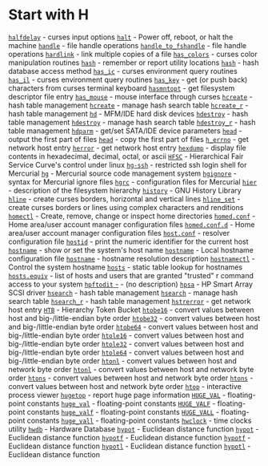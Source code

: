 # Start with H
[`halfdelay`](https://www.man7.org/linux/man-pages/man3/halfdelay.3x.html) - curses input options
[`halt`](https://www.man7.org/linux/man-pages/man8/halt.8.html) - Power off, reboot, or halt the machine
[`handle`](https://www.man7.org/linux/man-pages/man3/handle.3.html) - file handle operations
[`handle_to_fshandle`](https://www.man7.org/linux/man-pages/man3/handle_to_fshandle.3.html) - file handle operations
[`hardlink`](https://www.man7.org/linux/man-pages/man1/hardlink.1.html) - link multiple copies of a file
[`has_colors`](https://www.man7.org/linux/man-pages/man3/has_colors.3x.html) - curses color manipulation routines
[`hash`](https://www.man7.org/linux/man-pages/man1/hash.1p.html) - remember or report utility locations
[`hash`](https://www.man7.org/linux/man-pages/man3/hash.3.html) - hash database access method
[`has_ic`](https://www.man7.org/linux/man-pages/man3/has_ic.3x.html) - curses environment query routines
[`has_il`](https://www.man7.org/linux/man-pages/man3/has_il.3x.html) - curses environment query routines
[`has_key`](https://www.man7.org/linux/man-pages/man3/has_key.3x.html) - get (or push back) characters from curses terminal keyboard
[`hasmntopt`](https://www.man7.org/linux/man-pages/man3/hasmntopt.3.html) - get filesystem descriptor file entry
[`has_mouse`](https://www.man7.org/linux/man-pages/man3/has_mouse.3x.html) - mouse interface through curses
[`hcreate`](https://www.man7.org/linux/man-pages/man3/hcreate.3.html) - hash table management
[`hcreate`](https://www.man7.org/linux/man-pages/man3/hcreate.3p.html) - manage hash search table
[`hcreate_r`](https://www.man7.org/linux/man-pages/man3/hcreate_r.3.html) - hash table management
[`hd`](https://www.man7.org/linux/man-pages/man4/hd.4.html) - MFM/IDE hard disk devices
[`hdestroy`](https://www.man7.org/linux/man-pages/man3/hdestroy.3.html) - hash table management
[`hdestroy`](https://www.man7.org/linux/man-pages/man3/hdestroy.3p.html) - manage hash search table
[`hdestroy_r`](https://www.man7.org/linux/man-pages/man3/hdestroy_r.3.html) - hash table management
[`hdparm`](https://www.man7.org/linux/man-pages/man8/hdparm.8.html) - get/set SATA/IDE device parameters
[`head`](https://www.man7.org/linux/man-pages/man1/head.1.html) - output the first part of files
[`head`](https://www.man7.org/linux/man-pages/man1/head.1p.html) - copy the first part of files
[`h_errno`](https://www.man7.org/linux/man-pages/man3/h_errno.3.html) - get network host entry
[`herror`](https://www.man7.org/linux/man-pages/man3/herror.3.html) - get network host entry
[`hexdump`](https://www.man7.org/linux/man-pages/man1/hexdump.1.html) - display file contents in hexadecimal, decimal, octal, or ascii
[`HFSC`](https://www.man7.org/linux/man-pages/man8/HFSC.8.html) - Hierarchical Fair Service Curve's control under linux
[`hg-ssh`](https://www.man7.org/linux/man-pages/man8/hg-ssh.8.html) - restricted ssh login shell for Mercurial
[`hg`](https://www.man7.org/linux/man-pages/man1/hg.1.html) - Mercurial source code management system
[`hgignore`](https://www.man7.org/linux/man-pages/man5/hgignore.5.html) - syntax for Mercurial ignore files
[`hgrc`](https://www.man7.org/linux/man-pages/man5/hgrc.5.html) - configuration files for Mercurial
[`hier`](https://www.man7.org/linux/man-pages/man7/hier.7.html) - description of the filesystem hierarchy
[`history`](https://www.man7.org/linux/man-pages/man3/history.3.html) - GNU History Library
[`hline`](https://www.man7.org/linux/man-pages/man3/hline.3x.html) - create curses borders, horizontal and vertical lines
[`hline_set`](https://www.man7.org/linux/man-pages/man3/hline_set.3x.html) - create curses borders or lines using complex characters and renditions
[`homectl`](https://www.man7.org/linux/man-pages/man1/homectl.1.html) - Create, remove, change or inspect home directories
[`homed.conf`](https://www.man7.org/linux/man-pages/man5/homed.conf.5.html) - Home area/user account manager configuration files
[`homed.conf.d`](https://www.man7.org/linux/man-pages/man5/homed.conf.d.5.html) - Home area/user account manager configuration files
[`host.conf`](https://www.man7.org/linux/man-pages/man5/host.conf.5.html) - resolver configuration file
[`hostid`](https://www.man7.org/linux/man-pages/man1/hostid.1.html) - print the numeric identifier for the current host
[`hostname`](https://www.man7.org/linux/man-pages/man1/hostname.1.html) - show or set the system's host name
[`hostname`](https://www.man7.org/linux/man-pages/man5/hostname.5.html) - Local hostname configuration file
[`hostname`](https://www.man7.org/linux/man-pages/man7/hostname.7.html) - hostname resolution description
[`hostnamectl`](https://www.man7.org/linux/man-pages/man1/hostnamectl.1.html) - Control the system hostname
[`hosts`](https://www.man7.org/linux/man-pages/man5/hosts.5.html) - static table lookup for hostnames
[`hosts.equiv`](https://www.man7.org/linux/man-pages/man5/hosts.equiv.5.html) - list of hosts and users that are granted "trusted" r command access to your system
[`hpftodit` -](https://www.man7.org/linux/man-pages/man1/hpftodit.1.html) - (no description)
[`hpsa`](https://www.man7.org/linux/man-pages/man4/hpsa.4.html) - HP Smart Array SCSI driver
[`hsearch`](https://www.man7.org/linux/man-pages/man3/hsearch.3.html) - hash table management
[`hsearch`](https://www.man7.org/linux/man-pages/man3/hsearch.3p.html) - manage hash search table
[`hsearch_r`](https://www.man7.org/linux/man-pages/man3/hsearch_r.3.html) - hash table management
[`hstrerror`](https://www.man7.org/linux/man-pages/man3/hstrerror.3.html) - get network host entry
[`HTB`](https://www.man7.org/linux/man-pages/man8/HTB.8.html) - Hierarchy Token Bucket
[`htobe16`](https://www.man7.org/linux/man-pages/man3/htobe16.3.html) - convert values between host and big-/little-endian byte order
[`htobe32`](https://www.man7.org/linux/man-pages/man3/htobe32.3.html) - convert values between host and big-/little-endian byte order
[`htobe64`](https://www.man7.org/linux/man-pages/man3/htobe64.3.html) - convert values between host and big-/little-endian byte order
[`htole16`](https://www.man7.org/linux/man-pages/man3/htole16.3.html) - convert values between host and big-/little-endian byte order
[`htole32`](https://www.man7.org/linux/man-pages/man3/htole32.3.html) - convert values between host and big-/little-endian byte order
[`htole64`](https://www.man7.org/linux/man-pages/man3/htole64.3.html) - convert values between host and big-/little-endian byte order
[`htonl`](https://www.man7.org/linux/man-pages/man3/htonl.3.html) - convert values between host and network byte order
[`htonl`](https://www.man7.org/linux/man-pages/man3/htonl.3p.html) - convert values between host and network byte order
[`htons`](https://www.man7.org/linux/man-pages/man3/htons.3.html) - convert values between host and network byte order
[`htons`](https://www.man7.org/linux/man-pages/man3/htons.3p.html) - convert values between host and network byte order
[`htop`](https://www.man7.org/linux/man-pages/man1/htop.1.html) - interactive process viewer
[`hugetop`](https://www.man7.org/linux/man-pages/man1/hugetop.1.html) - report huge page information
[`HUGE_VAL`](https://www.man7.org/linux/man-pages/man3/HUGE_VAL.3.html) - floating-point constants
[`huge_val`](https://www.man7.org/linux/man-pages/man3/huge_val.3.html) - floating-point constants
[`HUGE_VALF`](https://www.man7.org/linux/man-pages/man3/HUGE_VALF.3.html) - floating-point constants
[`huge_valf`](https://www.man7.org/linux/man-pages/man3/huge_valf.3.html) - floating-point constants
[`HUGE_VALL`](https://www.man7.org/linux/man-pages/man3/HUGE_VALL.3.html) - floating-point constants
[`huge_vall`](https://www.man7.org/linux/man-pages/man3/huge_vall.3.html) - floating-point constants
[`hwclock`](https://www.man7.org/linux/man-pages/man8/hwclock.8.html) - time clocks utility
[`hwdb`](https://www.man7.org/linux/man-pages/man7/hwdb.7.html) - Hardware Database
[`hypot`](https://www.man7.org/linux/man-pages/man3/hypot.3.html) - Euclidean distance function
[`hypot`](https://www.man7.org/linux/man-pages/man3/hypot.3p.html) - Euclidean distance function
[`hypotf`](https://www.man7.org/linux/man-pages/man3/hypotf.3.html) - Euclidean distance function
[`hypotf`](https://www.man7.org/linux/man-pages/man3/hypotf.3p.html) - Euclidean distance function
[`hypotl`](https://www.man7.org/linux/man-pages/man3/hypotl.3.html) - Euclidean distance function
[`hypotl`](https://www.man7.org/linux/man-pages/man3/hypotl.3p.html) - Euclidean distance function